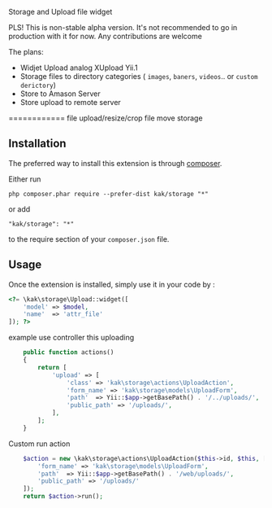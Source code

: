 Storage and Upload file widget

PLS!
This is non-stable alpha version. It's not recommended to go in production with it for now.
Any contributions are welcome

The plans:
* Widjet Upload analog XUpload Yii.1
* Storage files to directory categories ( `images`, `baners`, `videos`.. or `custom derictory`)
* Store to Amason Server
* Store upload to remote server

============
file upload/resize/crop file move storage

Installation
------------

The preferred way to install this extension is through [composer](http://getcomposer.org/download/).

Either run

```
php composer.phar require --prefer-dist kak/storage "*"
```

or add

```
"kak/storage": "*"
```

to the require section of your `composer.json` file.


Usage
-----

Once the extension is installed, simply use it in your code by  :

```php
<?= \kak\storage\Upload::widget([
    'model' => $model,
    'name'  => 'attr_file'
]); ?>
```

 example use controller this uploading
```php
    public function actions()
    {
        return [
            'upload' => [
                'class' => 'kak\storage\actions\UploadAction',
                'form_name' => 'kak\storage\models\UploadForm',
                'path'  => Yii::$app->getBasePath() . '/../uploads/',
                'public_path' => '/uploads/',
            ],
        ];
    }
```

Custom run action
```php
    $action = new \kak\storage\actions\UploadAction($this->id, $this, [
        'form_name' => 'kak\storage\models\UploadForm',
        'path'  => Yii::$app->getBasePath() . '/web/uploads/',
        'public_path' => '/uploads/'
    ]);
    return $action->run();
```